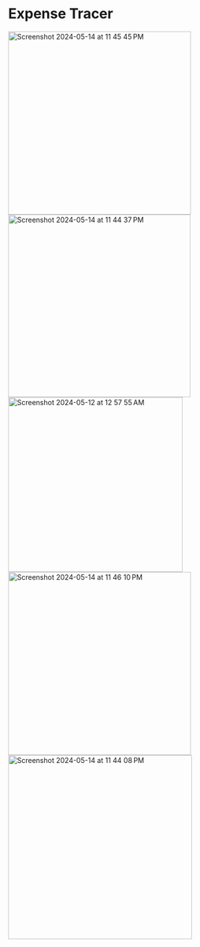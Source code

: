 # Expense Tracer

<img width="371" alt="Screenshot 2024-05-14 at 11 45 45 PM" src="https://github.com/rahul228646/Expense-tracker-fullstack/assets/56363090/468e0372-1f3f-4109-8642-464ec9dc9a54">
<img width="370" alt="Screenshot 2024-05-14 at 11 44 37 PM" src="https://github.com/rahul228646/Expense-tracker-fullstack/assets/56363090/303241e0-d018-499e-aa1f-29b1befc2015">
<img width="354" alt="Screenshot 2024-05-12 at 12 57 55 AM" src="https://github.com/rahul228646/Expense-tracker-fullstack/assets/56363090/1f4ab486-78d4-4fa5-a8cf-f3f21ea7de99">
<img width="371" alt="Screenshot 2024-05-14 at 11 46 10 PM" src="https://github.com/rahul228646/Expense-tracker-fullstack/assets/56363090/3cceb42a-7b70-4a28-98f0-f94928035480">
<img width="373" alt="Screenshot 2024-05-14 at 11 44 08 PM" src="https://github.com/rahul228646/Expense-tracker-fullstack/assets/56363090/4bda7866-5aeb-4707-9d18-b5d3521fdd64">


